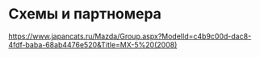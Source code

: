 # Схемы и партномера

https://www.japancats.ru/Mazda/Group.aspx?ModelId=c4b9c00d-dac8-4fdf-baba-68ab4476e520&Title=MX-5%20(2008)